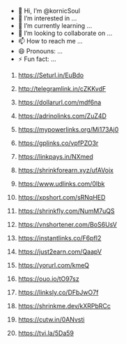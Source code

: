 - 👋 Hi, I’m @kornicSoul
- 👀 I’m interested in ...
- 🌱 I’m currently learning ...
- 💞️ I’m looking to collaborate on ...
- 📫 How to reach me ...
- 😄 Pronouns: ...
- ⚡ Fun fact: ...
1. https://Seturl.in/EuBdo
2. http://telegramlink.in/cZKKvdF
3. https://dollarurl.com/mdf6na
4. https://adrinolinks.com/ZuZ4D
5. https://mypowerlinks.org/Mi173Aj0
6. https://gplinks.co/vpfPZO3r
7. https://linkpays.in/NXmed
8. https://shrinkforearn.xyz/ufAVojx
9. https://www.udlinks.com/0Ibk
10. https://xpshort.com/sRNqHED
11. https://shrinkfly.com/NumM7uQS
12. https://vnshortener.com/BoS6UsV
13. https://instantlinks.co/F6pfI2
14. https://just2earn.com/QaapV
15. https://yorurl.com/kmeQ


16. https://ouo.io/tO97sz
17. https://linksly.co/DFbJwO7f
18. https://shrinkme.dev/kXRPbRCc
19. https://cutw.in/0ANvsti
20. https://tvi.la/5Da59
<!---
kornicSoul/kornicSoul is a ✨ special ✨ repository because its `README.md` (this file) appears on your GitHub profile.
You can click the Preview link to take a look at your changes.
--->
